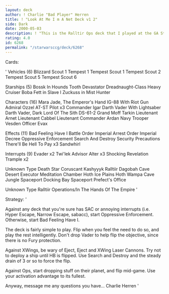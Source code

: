 ```yaml
---
layout: deck
author: ! Charlie "Bad Player" Herren
title: ! "Look At Me I m A Net Deck v1 2"
side: Dark
date: 2000-05-03
description: ! "This is the Ralltir Ops deck that I played at the GA State Championships. It is a modified version of the one I played at the Florida Grand Slam."
rating: 4.0
id: 6268
permalink: "/starwarsccg/deck/6268"
---
```

Cards: 

'
Vehicles (6)
Blizzard Scout 1
Tempest 1
Tempest Scout 1
Tempest Scout 2
Tempest Scout 5
Tempest Scout 6

Starships (5)
Bossk In Hounds Tooth
Devastator
Dreadnaught-Class Heavy Cruiser
Boba Fett in Slave I
Zuckuss in Mist Hunter

Characters (16)
Mara Jade, The Emperor's Hand
IG-88 With Riot Gun
Admiral Ozzel
AT-ST Pilot  x3
Commander Igar
Darth Vader With Lightsaber
Darth Vader, Dark Lord Of The Sith
DS-61-2
Grand Moff Tarkin
Lieutenant Arnet
Lieutenant Cabbel
Lieutenant Commander Ardan
Navy Trooper Vesden
Officer Evax

Effects (11)
Bad Feeling Have I
Battle Order
Imperial Arrest Order
Imperial Decree
Oppressive Enforcement
Search And Destroy
Security Precautions
There'll Be Hell To Pay  x3
Sandwhirl

Interrupts (9)
Evader	x2
Twi'lek Advisor
Alter  x3
Shocking Revelation
Trample  x2

Unknown Type
Death Star
Coruscant
Kashyyyk
Ralltiir
Dagobah Cave
Desert
Executor Meditation Chamber
Hoth Ice Plains
Hoth Wampa Cave
Jungle
Spaceport Docking Bay
Spaceport Prefect's Office

Unknown Type
Ralltiir Operations/In The Hands Of The Empire
'

Strategy: '

Against any deck that you're sure has SAC or annoying interrupts (i.e. Hyper Escape, Narrow Escape, sabacc), start Oppressive Enforcement.
Otherwise, start Bad Feeling Have I.

The deck is fairly simple to play. Flip when you feel the need to do so, and play the rest intelligently. Don't drop Vader to help flip the objective, since there is no Fury protection.

Against XWings, be wary of Eject, Eject and XWing Laser Cannons. Try not to deploy a ship until HB is flipped. Use Search and Destroy and the steady drain of 3 or so to force the flip.

Against Ops, start dropping stuff on their planet, and flip mid-game. Use your activation advantage to its fullest.

Anyway, message me any questions you have...
Charlie Herren '
